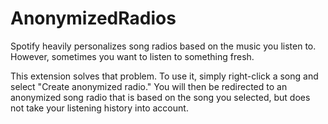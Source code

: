 # AnonymizedRadios
Spotify heavily personalizes song radios based on the music you listen to. However, sometimes you want to listen to something fresh.

This extension solves that problem. To use it, simply right-click a song and select "Create anonymized radio." You will then be redirected to an anonymized song radio that is based on the song you selected, but does not take your listening history into account.
